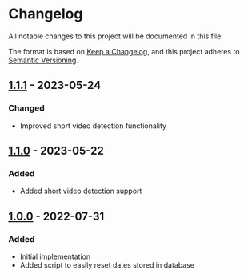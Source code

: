 <!-- markdownlint-disable MD024 no-duplicate-heading -->
# Changelog

All notable changes to this project will be documented in this file.

The format is based on [Keep a Changelog](https://keepachangelog.com/en/1.0.0/),
and this project adheres to [Semantic Versioning](https://semver.org/spec/v2.0.0.html).

## [1.1.1] - 2023-05-24

### Changed

- Improved short video detection functionality

## [1.1.0] - 2023-05-22

### Added

- Added short video detection support

## [1.0.0] - 2022-07-31

### Added

- Initial implementation
- Added script to easily reset dates stored in database

[1.1.1]: https://github.com/Bibz87-CG/youtube-notifier/releases/tag/1.1.1
[1.1.0]: https://github.com/Bibz87-CG/youtube-notifier/releases/tag/1.1.0
[1.0.0]: https://github.com/Bibz87-CG/youtube-notifier/releases/tag/1.0.0
